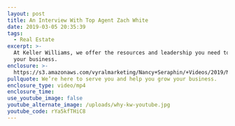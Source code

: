 ```yaml
---
layout: post
title: An Interview With Top Agent Zach White
date: 2019-03-05 20:35:39
tags:
  - Real Estate
excerpt: >-
  At Keller Williams, we offer the resources and leadership you need to grow
  your business.
enclosure: >-
  https://s3.amazonaws.com/vyralmarketing/Nancy+Seraphin/+Videos/2019/March/Park+City+Real+Estate+Careers-+Build+Your+Business+and+Take+Your+Career+to+the+Next+Level.mp4
pullquote: We’re here to serve you and help you grow your business.
enclosure_type: video/mp4
enclosure_time:
use_youtube_image: false
youtube_alternate_image: /uploads/why-kw-youtube.jpg
youtube_code: rYa5kfTHiC8
---
```

